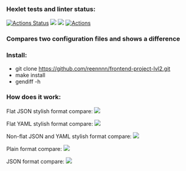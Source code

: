 ### Hexlet tests and linter status:
[![Actions Status](https://github.com/reennnn/frontend-project-lvl2/workflows/hexlet-check/badge.svg)](https://github.com/reennnn/frontend-project-lvl2/actions)
<a href="https://codeclimate.com/github/reennnn/frontend-project-lvl2/maintainability"><img src="https://api.codeclimate.com/v1/badges/b1f428dd41488cc96b19/maintainability" /></a>
<a href="https://codeclimate.com/github/reennnn/frontend-project-lvl2/test_coverage"><img src="https://api.codeclimate.com/v1/badges/b1f428dd41488cc96b19/test_coverage" /></a>
[![Actions](https://github.com/reennnn/frontend-project-lvl2/actions/workflows/actions.yml/badge.svg)](https://github.com/reennnn/frontend-project-lvl2/actions/workflows/actions.yml)

### Compares two configuration files and shows a difference

### Install:
 - git clone https://github.com/reennnn/frontend-project-lvl2.git
 - make install
 - gendiff -h


### How does it work:
Flat JSON stylish format compare: <a href="https://asciinema.org/a/yMYhxTo67hI1FrVAZMbGm0wCb" target="_blank"><img src="https://asciinema.org/a/yMYhxTo67hI1FrVAZMbGm0wCb.svg" /></a>

Flat YAML stylish format compare: <a href="https://asciinema.org/a/bED2Gx77bXr3wPzirJotFpyRc" target="_blank"><img src="https://asciinema.org/a/bED2Gx77bXr3wPzirJotFpyRc.svg" /></a>

Non-flat JSON and YAML stylish format compare: <a href="https://asciinema.org/a/imDtjn2pPyJ1OH5HL2WbY4R4G" target="_blank"><img src="https://asciinema.org/a/imDtjn2pPyJ1OH5HL2WbY4R4G.svg" /></a>

Plain format compare: <a href="https://asciinema.org/a/Qu5TLTrxP9DhpYxGcdOVUFaWe" target="_blank"><img src="https://asciinema.org/a/Qu5TLTrxP9DhpYxGcdOVUFaWe.svg" /></a>

JSON format compare: <a href="https://asciinema.org/a/aXBcfj2trEgDC8tFOkEOBq28Q" target="_blank"><img src="https://asciinema.org/a/aXBcfj2trEgDC8tFOkEOBq28Q.svg" /></a>